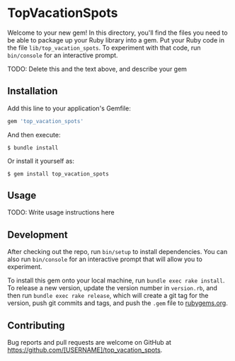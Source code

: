 # TopVacationSpots

Welcome to your new gem! In this directory, you'll find the files you need to be able to package up your Ruby library into a gem. Put your Ruby code in the file `lib/top_vacation_spots`. To experiment with that code, run `bin/console` for an interactive prompt.

TODO: Delete this and the text above, and describe your gem

## Installation

Add this line to your application's Gemfile:

```ruby
gem 'top_vacation_spots'
```

And then execute:

    $ bundle install

Or install it yourself as:

    $ gem install top_vacation_spots

## Usage

TODO: Write usage instructions here

## Development

After checking out the repo, run `bin/setup` to install dependencies. You can also run `bin/console` for an interactive prompt that will allow you to experiment.

To install this gem onto your local machine, run `bundle exec rake install`. To release a new version, update the version number in `version.rb`, and then run `bundle exec rake release`, which will create a git tag for the version, push git commits and tags, and push the `.gem` file to [rubygems.org](https://rubygems.org).

## Contributing

Bug reports and pull requests are welcome on GitHub at https://github.com/[USERNAME]/top_vacation_spots.

